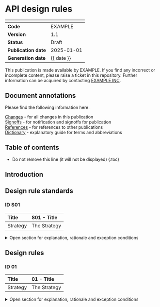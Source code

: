 # API design rules

| <!-- -->             | <!-- -->   |
| :------------------- | :--------- |
| __Code__                 | EXAMPLE    |
| __Version__              | 1.1        |
| __Status__               | Draft      |
| __Publication date__     | 2025-01-01 |
| __Generation date__      | {{ date }} |

This publication is made available by EXAMPLE. If you find any incorrect or incomplete content, please raise a ticket in this repository. Further information can be acquired by contacting [EXAMPLE INC](https://www.example.inc/contact.html). 

## Document annotations

Please find the following information here:

[Changes](changes.md) - for all changes in this publication\
[Signoffs](signoffs.md) - for notification and signoffs for publication\
[References](../references.md) - for references to other publications\
[Dictionary](../dictionary.md) - explanatory guide for terms and abbreviations

## Table of contents

* Do not remove this line (it will not be displayed)
{:toc}

## Introduction

## Design rule standards

### ID S01

|Title| __S01 - Title__ |
|:----|:----------|
|Strategy|The Strategy|

<details>
<summary> Open section for explanation, rationale and exception conditions 
</summary>

#### Strategy
This is the Strategy
#### Explanation
This is the Explanation
#### Rationale
This is the Rationale
#### Exceptions
This is the Exception

</details>

## Design rules

### ID 01

|Title| __01 - Title__ |
|:----|:----------|
|Strategy|The Strategy|

<details>
<summary> Open section for explanation, rationale and exception conditions 
</summary>

#### Strategy
This is the Strategy
#### Explanation
This is the Explanation
Example:
```json
{
  "type" : "hello",
  "title" : "Greetings from me",
  "status" : 404
}
```
More details can be found in [Sample](../attachments/sample.md).

#### Rationale
This is the Rationale
#### Exceptions
This is the Exception

</details>

